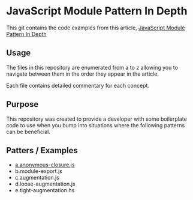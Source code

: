 # JavaScript Module Pattern In Depth

This git contains the code examples from this article, 
[JavaScript Module Pattern In Depth](http://www.adequatelygood.com/2010/3/JavaScript-Module-Pattern-In-Depth)

## Usage
  
The files in this repository are enumerated from a to z allowing you to navigate between them in the order they appear in the article.

Each file contains detailed commentary for each concept.

## Purpose

This repository was created to provide a developer with some boilerplate code to use when you bump into situations where the following patterns can be beneficial.

## Patters / Examples

* [a.anonymous-closure.js](blob/master/a.anonymous-closure.js)
* b.module-export.js
* c.augmentation.js
* d.loose-augmentation.js
* e.tight-augmentation.hs